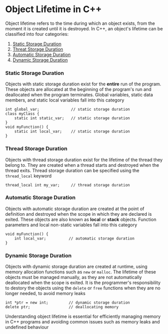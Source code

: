 # Object Lifetime in C++
Object lifetime refers to the time during which an object exists, from the moment it is created until it is destroyed. In C++, an object's lifetime can be classified into four categories:

1. [Static Storage Duration](#static-storage-duration)
2. [Threat Storage Duration](#thread-storage-duration)
3. [Automatic Storage Duration](#automatic-storage-duration)
4. [Dynamic Storage Duration](#dynamic-storage-duration)

### Static Storage Duration
Objects with static storage duration exist for the **entire** run of the program. These objects are allocated at the beginning of the program's run and deallocated when the program terminates. Global variables, static data members, and static local variables fall into this category
```
int global_var;              // static storage duration
class myClass {
    static int static_var;   // static storage duration
}
void myFunction() {
    static int local_var;    // static storage duration
}
```

### Thread Storage Duration
Objects with thread storage duration exist for the lifetime of the thread they belong to. They are created when a thread starts and destroyed when the thread exits. Thread storage duration can be specified using the `thread_local` keyword
```
thread_local int my_var;     // thread storage duration
```

### Automatic Storage Duration
Objects with automatic storage duration are created at the point of definition and destroyed when the scope in which they are declared is exited. These objects are also known as **local** or **stack** objects. Function parameters and local non-static variables fall into this category
```
void myFunction() {
    int local_var;          // automatic storage duration
}
```

### Dynamic Storage Duration
Objects with dynamic storage duration are created at runtime, using memory allocation functions such as `new` or `malloc`. The lifetime of these objects must be managed manually, as they are not automatically deallocated when the scope is exited. It is the programmer's responsibility to destory the objects using the `delete` or `free` functions when they are no longer needed, to avoid memory leaks
```
int *ptr = new int;         // dynamic storage duration
delete ptr;                 // deallocating memory
```

Understanding object lifetime is essential for efficiently managing memory in C++ programs and avoiding common issues such as memory leaks and undefined behaviour